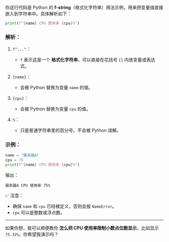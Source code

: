 你这行代码是 Python 的 **f-string**（格式化字符串）用法示例，用来把变量值直接嵌入到字符串中。具体解析如下：

```python
print(f"{name} CPU 使用率 {cpu}%")
```

### 解析：

1. `f"..."`：

   * `f` 表示这是一个 **格式化字符串**，可以直接在花括号 `{}` 内放变量或表达式。
2. `{name}`：

   * 会被 Python 替换为变量 `name` 的值。
3. `{cpu}`：

   * 会被 Python 替换为变量 `cpu` 的值。
4. `%`：

   * 只是普通字符串里的百分号，不会被 Python 误解。

### 示例：

```python
name = "服务器A"
cpu = 75
print(f"{name} CPU 使用率 {cpu}%")
```

输出：

```
服务器A CPU 使用率 75%
```

✅ 注意：

* 确保 `name` 和 `cpu` 已经被定义，否则会报 `NameError`。
* `cpu` 可以是整数或浮点数。

---

如果你想，我可以顺便教你 **怎么把 CPU 使用率限制小数点位数显示**，比如显示 `75.32%`。你希望我演示吗？

